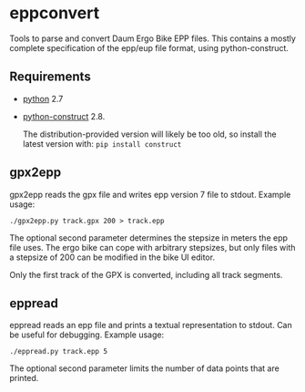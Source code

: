 # eppconvert

Tools to parse and convert Daum Ergo Bike EPP files. This contains a
mostly complete specification of the epp/eup file format, using
python-construct.

## Requirements

  * [python](https://www.python.org) 2.7

  * [python-construct](https://pypi.python.org/pypi/construct) 2.8.

    The distribution-provided version will likely be too old, so install
    the latest version with: `pip install construct`

## gpx2epp

gpx2epp reads the gpx file and writes epp version 7 file to
stdout. Example usage:

	./gpx2epp.py track.gpx 200 > track.epp

The optional second parameter determines the stepsize in meters the
epp file uses. The ergo bike can cope with arbitrary stepsizes, but
only files with a stepsize of 200 can be modified in the bike UI
editor.

Only the first track of the GPX is converted, including all track
segments.

## eppread

eppread reads an epp file and prints a textual representation to
stdout. Can be useful for debugging. Example usage:

	./eppread.py track.epp 5

The optional second parameter limits the number of data points that
are printed.
